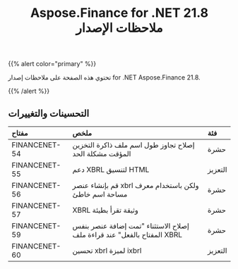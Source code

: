 ﻿---
title: Aspose.Finance for .NET 21.8 ملاحظات الإصدار
type: docs
weight: 60
url: /ar/net/aspose-finance-for-net-21-8-release-notes/
---
{{% alert color="primary" %}}

تحتوي هذه الصفحة على ملاحظات إصدار for .NET Aspose.Finance 21.8.

{{% /alert %}}

## **التحسينات والتغييرات**

|**مفتاح**|**ملخص**|**فئة**|
|:- |:- |:- |
|FINANCENET-54|إصلاح تجاوز طول اسم ملف ذاكرة التخزين المؤقت مشكلة الحد|حشرة|
|FINANCENET-55|دعم XBRL لتنسيق HTML|التعزيز|
|FINANCENET-56|قم بإنشاء عنصر xbrl ولكن باستخدام معرف مساحة اسم خاطئ|حشرة|
|FINANCENET-57|XBRL وثيقة تقرأ بطيئة|حشرة|
|FINANCENET-59|إصلاح الاستثناء "تمت إضافة عنصر بنفس المفتاح بالفعل" عند قراءة ملف XBRL|حشرة|
|FINANCENET-60|تحسين xbrl لميزة ixbrl|التعزيز|
